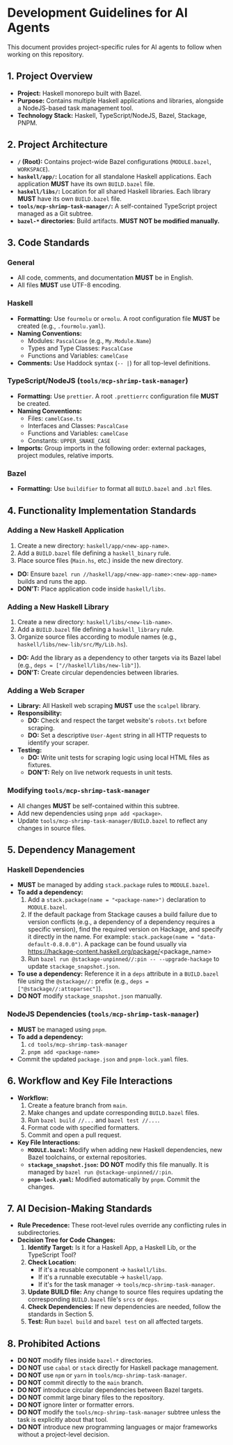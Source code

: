 # Development Guidelines for AI Agents

This document provides project-specific rules for AI agents to follow when working on this repository.

## 1. Project Overview

- **Project:** Haskell monorepo built with Bazel.
- **Purpose:** Contains multiple Haskell applications and libraries, alongside a NodeJS-based task management tool.
- **Technology Stack:** Haskell, TypeScript/NodeJS, Bazel, Stackage, PNPM.

## 2. Project Architecture

- **`/` (Root):** Contains project-wide Bazel configurations (`MODULE.bazel`, `WORKSPACE`).
- **`haskell/app/`:** Location for all standalone Haskell applications. Each application **MUST** have its own `BUILD.bazel` file.
- **`haskell/libs/`:** Location for all shared Haskell libraries. Each library **MUST** have its own `BUILD.bazel` file.
- **`tools/mcp-shrimp-task-manager/`:** A self-contained TypeScript project managed as a Git subtree.
- **`bazel-*` directories:** Build artifacts. **MUST NOT be modified manually.**

## 3. Code Standards

### General
- All code, comments, and documentation **MUST** be in English.
- All files **MUST** use UTF-8 encoding.

### Haskell
- **Formatting:** Use `fourmolu` or `ormolu`. A root configuration file **MUST** be created (e.g., `.fourmolu.yaml`).
- **Naming Conventions:**
  - Modules: `PascalCase` (e.g., `My.Module.Name`)
  - Types and Type Classes: `PascalCase`
  - Functions and Variables: `camelCase`
- **Comments:** Use Haddock syntax (`-- |`) for all top-level definitions.

### TypeScript/NodeJS (`tools/mcp-shrimp-task-manager`)
- **Formatting:** Use `prettier`. A root `.prettierrc` configuration file **MUST** be created.
- **Naming Conventions:**
  - Files: `camelCase.ts`
  - Interfaces and Classes: `PascalCase`
  - Functions and Variables: `camelCase`
  - Constants: `UPPER_SNAKE_CASE`
- **Imports:** Group imports in the following order: external packages, project modules, relative imports.

### Bazel
- **Formatting:** Use `buildifier` to format all `BUILD.bazel` and `.bzl` files.

## 4. Functionality Implementation Standards

### Adding a New Haskell Application
1.  Create a new directory: `haskell/app/<new-app-name>`.
2.  Add a `BUILD.bazel` file defining a `haskell_binary` rule.
3.  Place source files (`Main.hs`, etc.) inside the new directory.
- **DO:** Ensure `bazel run //haskell/app/<new-app-name>:<new-app-name>` builds and runs the app.
- **DON'T:** Place application code inside `haskell/libs`.

### Adding a New Haskell Library
1.  Create a new directory: `haskell/libs/<new-lib-name>`.
2.  Add a `BUILD.bazel` file defining a `haskell_library` rule.
3.  Organize source files according to module names (e.g., `haskell/libs/new-lib/src/My/Lib.hs`).
- **DO:** Add the library as a dependency to other targets via its Bazel label (e.g., `deps = ["//haskell/libs/new-lib"]`).
- **DON'T:** Create circular dependencies between libraries.

### Adding a Web Scraper
- **Library:** All Haskell web scraping **MUST** use the `scalpel` library.
- **Responsibility:**
  - **DO:** Check and respect the target website's `robots.txt` before scraping.
  - **DO:** Set a descriptive `User-Agent` string in all HTTP requests to identify your scraper.
- **Testing:**
  - **DO:** Write unit tests for scraping logic using local HTML files as fixtures.
  - **DON'T:** Rely on live network requests in unit tests.

### Modifying `tools/mcp-shrimp-task-manager`
- All changes **MUST** be self-contained within this subtree.
- Add new dependencies using `pnpm add <package>`.
- Update `tools/mcp-shrimp-task-manager/BUILD.bazel` to reflect any changes in source files.

## 5. Dependency Management

### Haskell Dependencies
- **MUST** be managed by adding `stack.package` rules to `MODULE.bazel`.
- **To add a dependency:**
  1. Add a `stack.package(name = "<package-name>")` declaration to `MODULE.bazel`.
  2. If the default package from Stackage causes a build failure due to version conflicts (e.g., a dependency of a dependency requires a specific version), find the required version on Hackage, and specify it directly in the name. For example: `stack.package(name = "data-default-0.8.0.0")`. A package can be found usually via https://hackage-content.haskell.org/package/<package_name>
  3. Run `bazel run @stackage-unpinned//:pin -- --upgrade-hackage` to update `stackage_snapshot.json`.
- **To use a dependency:** Reference it in a `deps` attribute in a `BUILD.bazel` file using the `@stackage//:` prefix (e.g., `deps = ["@stackage//:attoparsec"]`).
- **DO NOT** modify `stackage_snapshot.json` manually.

### NodeJS Dependencies (`tools/mcp-shrimp-task-manager`)
- **MUST** be managed using `pnpm`.
- **To add a dependency:**
  1. `cd tools/mcp-shrimp-task-manager`
  2. `pnpm add <package-name>`
- Commit the updated `package.json` and `pnpm-lock.yaml` files.

## 6. Workflow and Key File Interactions

- **Workflow:**
  1. Create a feature branch from `main`.
  2. Make changes and update corresponding `BUILD.bazel` files.
  3. Run `bazel build //...` and `bazel test //...`.
  4. Format code with specified formatters.
  5. Commit and open a pull request.
- **Key File Interactions:**
  - **`MODULE.bazel`:** Modify when adding new Haskell dependencies, new Bazel toolchains, or external repositories.
  - **`stackage_snapshot.json`:** **DO NOT** modify this file manually. It is managed by `bazel run @stackage-unpinned//:pin`.
  - **`pnpm-lock.yaml`:** Modified automatically by `pnpm`. Commit the changes.

## 7. AI Decision-Making Standards

- **Rule Precedence:** These root-level rules override any conflicting rules in subdirectories.
- **Decision Tree for Code Changes:**
  1. **Identify Target:** Is it for a Haskell App, a Haskell Lib, or the TypeScript Tool?
  2. **Check Location:**
      - If it's a reusable component -> `haskell/libs`.
      - If it's a runnable executable -> `haskell/app`.
      - If it's for the task manager -> `tools/mcp-shrimp-task-manager`.
  3. **Update BUILD file:** Any change to source files requires updating the corresponding `BUILD.bazel` file's `srcs` or `deps`.
  4. **Check Dependencies:** If new dependencies are needed, follow the standards in Section 5.
  5. **Test:** Run `bazel build` and `bazel test` on all affected targets.

## 8. Prohibited Actions

- **DO NOT** modify files inside `bazel-*` directories.
- **DO NOT** use `cabal` or `stack` directly for Haskell package management.
- **DO NOT** use `npm` or `yarn` in `tools/mcp-shrimp-task-manager`.
- **DO NOT** commit directly to the `main` branch.
- **DO NOT** introduce circular dependencies between Bazel targets.
- **DO NOT** commit large binary files to the repository.
- **DO NOT** ignore linter or formatter errors.
- **DO NOT** modify the `tools/mcp-shrimp-task-manager` subtree unless the task is explicitly about that tool.
- **DO NOT** introduce new programming languages or major frameworks without a project-level decision. 